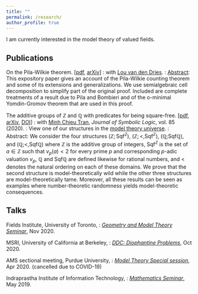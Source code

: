 ```yaml
---
title: ""
permalink: /research/
author_profile: true
---
```

<script type="text/javascript"
  src="https://www.maths.nottingham.ac.uk/plp/pmadw/LaTeXMathML.js">
 </script>

I am currently interested in the model theory of valued fields. 

## Publications

On the Pila-Wilkie theorem. [<a href="http://neerbhardwaj.github.io/files/On%20the%20Pila-Wilkie%20theorem.pdf" target="_blank">pdf</a>, <a href="https://arxiv.org/abs/2010.14046" target=_blank>arXiv</a>]
: with <a href="https://math.illinois.edu/directory/profile/vddries" target="_blank">Lou van den Dries</a>. <!-- , <i>Submitted</i>. --> 
: <u>Abstract</u>: This expository paper gives an account of the Pila-Wilkie counting theorem and some of its extensions and generalizations. We use semialgebraic cell decomposition to simplify part of the original proof. Included are complete treatments of a result due to Pila and Bombieri and of the o-minimal Yomdin-Gromov theorem that are used in this proof. 

The additive groups of ℤ and ℚ with predicates for being square-free. [<a href="http://neerbhardwaj.github.io/files/The%20additive%20groups%20of%20ℤ%20and%20%20ℚ%20with%20predicates%20for%20being%20square-free.pdf" target="_blank">pdf</a>, <a href="https://arxiv.org/abs/1707.00096" target="_blank">arXiv</a>, <a href="https://doi.org/10.1017/jsl.2020.30" target="_blank">DOI</a>]
: with <a href="https://faculty.math.illinois.edu/~mctran2/" target="_blank"> Minh Chieu Tran</a>, <i>Journal of Symbolic Logic</i>, vol. 85 (2020).
: View one of our structures in the <a href="http://forkinganddividing.com/#_02_54" target="blank">model theory universe</a>.
: Abstract: We consider the four structures $(\mathbb{Z};\text{Sqf}^{\mathbb{Z}})$, $(ℤ;<,\text{Sqf}^ℤ)$, (ℚ;Sqfℚ), and (ℚ;<,Sqfℚ) where $\mathbb{Z}$ is the additive group of integers, $\text{Sqf}^{\mathbb{Z}}$ is the set of $a\in \mathbb{Z}$ such that $v_p(a)<2$ for every prime $p$ and corresponding $p$-adic valuation $v_p$, $\mathbb{Q}$ and Sqfℚ are defined likewise for rational numbers, and $<$ denotes the natural ordering on each of these domains. We prove that the second structure is model-theoretically wild while the other three structures are model-theoretically tame. Moreover, all these results can be seen as examples where number-theoretic randomness yields model-theoretic consequences.






## Talks
Fields Institute, University of Toronto,
: <a href="http://www.fields.utoronto.ca/activities/20-21/geometry-and-model-theory-seminar" target="_blank"> <i>Geometry and Model Theory Seminar</i></a>, Nov 2020.

MSRI, University of California at Berkeley,
: <a href="https://www.msri.org/web/msri/scientific/colloquia-seminars/fall-2020-seminars/ddc-2020-diophantine-problems" target="_blank"><i>DDC: Diophantine Problems</i></a>, Oct 2020.
 
AMS sectional meeting, Purdue University,
: <a href="http://www.ams.org/meetings/sectional/2280_program_ss41.html#title" target="_blank"><i>Model Theory Special session</i></a>, Apr 2020. (cancelled due to COVID-19)

Indraprastha Institute of Information Technology,
: <a href="https://math.iiitd.ac.in/math-msems19.html" target="_blank"><i>Mathematics Seminar</i></a>, May 2019.





